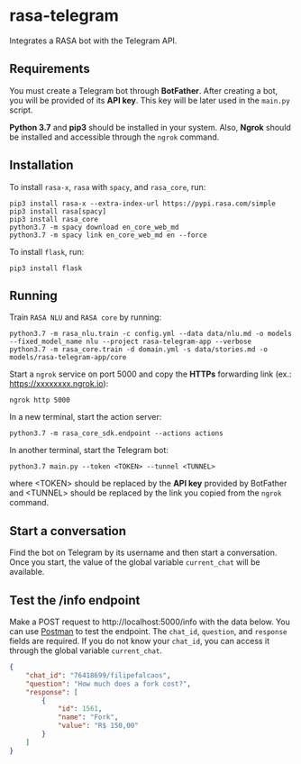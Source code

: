 # rasa-telegram
Integrates a RASA bot with the Telegram API. 

## Requirements
You must create a Telegram bot through **BotFather**. After creating a bot, you will be provided of its **API key**. This key will be later used in the `main.py` script.

**Python 3.7** and **pip3** should be installed in your system. Also, **Ngrok** should be installed and accessible through the `ngrok` command.

## Installation
To install `rasa-x`, `rasa` with `spacy`, and `rasa_core`, run:

```
pip3 install rasa-x --extra-index-url https://pypi.rasa.com/simple
pip3 install rasa[spacy]
pip3 install rasa_core
python3.7 -m spacy download en_core_web_md
python3.7 -m spacy link en_core_web_md en --force
```

To install `flask`, run:

```
pip3 install flask
```

## Running
Train `RASA NLU` and `RASA core` by running:

```
python3.7 -m rasa_nlu.train -c config.yml --data data/nlu.md -o models --fixed_model_name nlu --project rasa-telegram-app --verbose
python3.7 -m rasa_core.train -d domain.yml -s data/stories.md -o models/rasa-telegram-app/core
```

Start a `ngrok` service on port 5000 and copy the **HTTPs** forwarding link (ex.: https://xxxxxxxx.ngrok.io):

```
ngrok http 5000
```

In a new terminal, start the action server:

```
python3.7 -m rasa_core_sdk.endpoint --actions actions
```

In another terminal, start the Telegram bot:

```
python3.7 main.py --token <TOKEN> --tunnel <TUNNEL>
```

where \<TOKEN> should be replaced by the **API key** provided by BotFather and \<TUNNEL> should be replaced by the link you copied from the `ngrok` command.

## Start a conversation
Find the bot on Telegram by its username and then start a conversation. Once you start, the value of the global variable `current_chat` will be available.

## Test the /info endpoint
Make a POST request to http://localhost:5000/info with the data below. You can use [Postman](https://www.getpostman.com/) to test the endpoint. The `chat_id`, `question`, and `response` fields are required. If you do not know your `chat_id`, you can access it through the global variable `current_chat`.
```json
{
    "chat_id": "76418699/filipefalcaos",
    "question": "How much does a fork cost?",
    "response": [
        {
            "id": 1561,
            "name": "Fork",
            "value": "R$ 150,00"
        }
    ]
}
```
